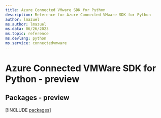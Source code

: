 ```yaml
---
title: Azure Connected VMware SDK for Python
description: Reference for Azure Connected VMware SDK for Python
author: lmazuel
ms.author: lmazuel
ms.data: 06/26/2023
ms.topic: reference
ms.devlang: python
ms.service: connectedvmware
---
```

# Azure Connected VMWare SDK for Python - preview
## Packages - preview
[!INCLUDE [packages](connected-vmware-index.md)]